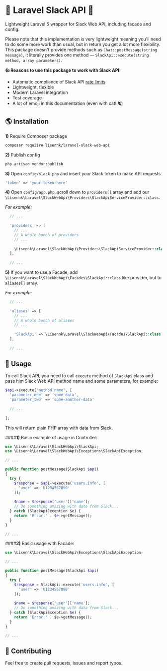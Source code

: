 # :rocket: Laravel Slack API :rocket:
Lightweight Laravel 5 wrapper for Slack Web API, including facade and config.

Please note that this implementation is very lightweight meaning you'll need to do some more work than usual, but in return you get a lot more flexibility. This package doesn't provide methods such as `Chat::postMessage(string message)`, it literally provides one method — `SlackApi::execute(string method, array parameters)`.

**:thumbsup: Reasons to use this package to work with Slack API:**
* Automatic compliance of Slack API [rate limits](https://api.slack.com/docs/rate-limits)
* Lightweight, flexible
* Modern Laravel integration
* Test coverage 
* A lot of emoji in this documentation (even with cat! :cat2:) 

## :earth_americas: Installation
**1)** Require Composer package
```bash
composer requiire lisennk/laravel-slack-web-api
```
**2)** Publish config 
```bash
php artisan vendor:publish
```
**3)** Open `config/slack.php` and insert your Slack token to make API requests
```php
'token' => 'your-token-here'
```
**4)** Open `config/app.php`, scroll down to `providers[]` array and add our `\Lisennk\Laravel\SlackWebApi\Providers\SlackApiServiceProvider::class`.

*For example:*
```php
  // ...
  
  'providers' => [
    // ...
    // A whole bunch of providers
    // ...
    
    \Lisennk\Laravel\SlackWebApi\Providers\SlackApiServiceProvider::class
  ],
  
  // ...
```
**5)** If you want to use a Facade, add `\Lisennk\Laravel\SlackWebApi\Facades\SlackApi::class` like provider, but to `aliases[]` array.

*For example:*
```php
  // ...
  
  'aliases' => [
    // ...
    // A whole bunch of aliases
    // ...
    
    'SlackApi' => \Lisennk\Laravel\SlackWebApi\Facades\SlackApi::class
  ],
  
  // ...
```
## :fork_and_knife: Usage

To call Slack API, you need to call `execute` method of `SlackApi` class and pass him Slack Web API method name and some parameters, for example:
```php
$api->execute('method.name', [
  'parameter_one' => 'some-data',
  'parameter_two' => 'some-another-data'
  
  // ...
  
];
```
This will return plain PHP array with data from Slack.

####**1)** Basic example of usage in Controller:
```php
use \Lisennk\Laravel\SlackWebApi\SlackApi;
use \Lisennk\Laravel\SlackWebApi\Exceptions\SlackApiException;

// ...

public function postMessage(SlackApi $api)
{
  try {
    $response = $api->execute('users.info', [
      'user' => 'U1234567890'
    ]);
    
    $name = $response['user']['name'];
    // Do something amazing with data from Slack...
  } catch (SlackApiException $e) {
    return 'Error:' . $e->getMessage();
  }
}

// ...
```
####**2)** Basic usage with Facade:
```php
use \Lisennk\Laravel\SlackWebApi\Exceptions\SlackApiException;

// ...

public function postMessage(SlackApi $api)
{
  try {
    $response = SlackApi::execute('users.info', [
      'user' => 'U1234567890'
    ]);
    
    $name = $response['user']['name'];
    // Do something amazing with data from Slack...
  } catch (SlackApiException $e) {
    return 'Error:' . $e->getMessage();
  }
}

// ...
```
## :hibiscus: Contributing

Feel free to create pull requests, issues and report typos.

